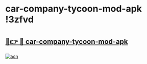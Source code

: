 # car-company-tycoon-mod-apk !3zfvd

# <h2><a href="https://ouwns2.esa.edu.pl?title=car-company-tycoon-mod-apk&ref=3zfvd">🔗👉 🔴 car-company-tycoon-mod-apk</a></h2>

[![acn](https://github.com/user-attachments/assets/0f9c940e-d8b0-45ae-aac7-cd30a18b3e1c)](https://ouwns2.esa.edu.pl?title=car-company-tycoon-mod-apk&ref=3zfvd)

